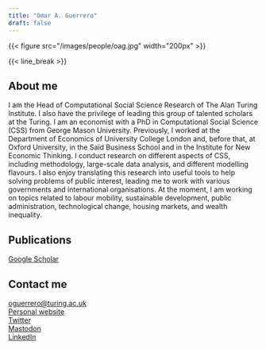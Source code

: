 ```yaml
---
title: "Omar A. Guerrero"
draft: false
---
```


{{< figure src="/images/people/oag.jpg" width="200px" >}}

{{< line_break >}}

## About me

I am the Head of Computational Social Science Research of The Alan Turing Institute.
I also have the privilege of leading this group of talented scholars at the Turing.
I am an economist with a PhD in Computational Social Science (CSS) from George Mason University.
Previously, I worked at the Department of Economics of University College London and, before that, at Oxford University, in the Saïd Business School and in the Institute for New Economic Thinking.
I conduct research on different aspects of CSS, including methodology, large-scale data analysis, and different modelling flavours.
I also enjoy translating this research into useful tools to help solving problems of public interest, leading me to work with various governments and international organisations.
At the moment, I am working on topics related to labour mobility, sustainable development, public administration, technological change, housing markets, and wealth inequality.




## Publications
[Google Scholar](https://0-scholar-google-com.brum.beds.ac.uk/citations?user=5ft7NZkAAAAJ&hl=en)

## Contact me

oguerrero@turing.ac.uk   
[Personal website](https://oguerr.com/)   
[Twitter](https://twitter.com/guerrero_oa)   
[Mastodon](https://econtwitter.net/@omarguerrero)   
[LinkedIn](https://www.linkedin.com/in/oguerr/) 
